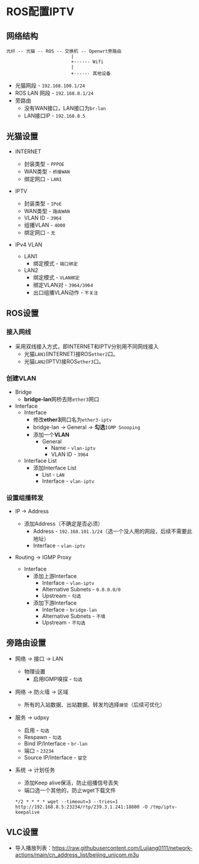 # ROS配置IPTV

## 网络结构

```blank
光纤 -- 光猫 -- ROS -- 交换机 -- Openwrt旁路由
                        |
                        +------ Wifi
                        |
                        +------ 其他设备
```

+ 光猫网段 - ```192.168.100.1/24```
+ ROS LAN 网段 - ```192.168.8.1/24```
+ 旁路由
  + 没有WAN接口，LAN接口为```br-lan```
  + LAN接口IP - ```192.168.8.5```

## 光猫设置

+ INTERNET
  + 封装类型 - ```PPPOE```
  + WAN类型 - ```桥接WAN```
  + 绑定网口 - ```LAN1```

+ IPTV
  + 封装类型 - ```IPoE```
  + WAN类型 - ```路由WAN```
  + VLAN ID - ```3964```
  + 组播VLAN - ```4000```
  + 绑定网口 - ```无```

+ IPv4 VLAN
  + LAN1
    + 绑定模式 - ```端口绑定```
  + LAN2
    + 绑定模式 - ```VLAN绑定```
    + 绑定VLAN对 - ```3964/3964```
    + 出口组播VLAN动作 - ```不关注```

## ROS设置

### 接入网线

+ 采用双线接入方式，即INTERNET和IPTV分别用不同网线接入
  + 光猫```LAN1```(INTERNET)接ROS```ether2```口。
  + 光猫```LAN2```(IPTV)接ROS```ether3```口。

### 创建VLAN

+ Bridge
  + **bridge-lan**网桥去除```ether3```网口
+ Interface
  + Interface
    + 修改**ether3**网口名为```ether3-iptv```
    + bridge-lan -> General -> **勾选**```IGMP Snooping```
    + 添加一个**VLAN**
      + General
        + Name - ```vlan-iptv```
        + VLAN ID - ```3964```
  + Interface List
    + 添加Interface List
      + List - ```LAN```
      + Interface - ```vlan-iptv```

### 设置组播转发

+ IP -> Address
  + 添加Address（不确定是否必须）
    + Address - ```192.168.101.1/24```（选一个没人用的网段，后续不需要此地址）
    + Interface - ```vlan-iptv```

+ Routing -> IGMP Proxy
  + Interface
    + 添加上游Interface
      + Interface - ```vlan-iptv```
      + Alternative Subnets - ```0.0.0.0/0```
      + Upstream - ```勾选```
    + 添加下游Interface
      + Interface - ```bridge-lan```
      + Alternative Subnets - ```不填```
      + Upstream - ```不勾选```

## 旁路由设置

+ 网络 -> 接口 -> LAN
  + 物理设置
    + 启用IGMP嗅探 - ```勾选```

+ 网络 -> 防火墙 -> 区域
  + 所有的入站数据、出站数据、转发均选择```接受```（后续可优化）

+ 服务 -> udpxy
  + 启用 - ```勾选```
  + Respawn - ```勾选```
  + Bind IP/Interface - ```br-lan```
  + 端口 - ```23234```
  + Source IP/Interface - ```留空```

+ 系统 -> 计划任务
  + 添加Keep alive保活，防止组播信号丢失
  + 端口选一个其他的，防止wget下载文件

  ```shell
  */2 * * * * wget --timeout=3 --tries=1 http://192.168.8.5:23234/rtp/239.3.1.241:18800 -O /tmp/iptv-keepalive
  ```

## VLC设置

+ 导入播放列表：<https://raw.githubusercontent.com/Lujiang0111/network-actions/main/cn_address_list/beijing_unicom.m3u>
